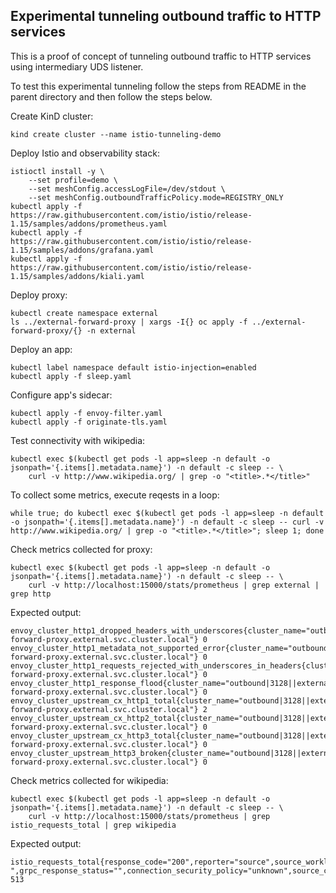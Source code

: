 ## Experimental tunneling outbound traffic to HTTP services

This is a proof of concept of tunneling outbound traffic to HTTP services
using intermediary UDS listener.

To test this experimental tunneling follow the steps from README in the parent directory
and then follow the steps below.

Create KinD cluster:
```shell
kind create cluster --name istio-tunneling-demo
```

Deploy Istio and observability stack:
```shell
istioctl install -y \
    --set profile=demo \
    --set meshConfig.accessLogFile=/dev/stdout \
    --set meshConfig.outboundTrafficPolicy.mode=REGISTRY_ONLY
kubectl apply -f https://raw.githubusercontent.com/istio/istio/release-1.15/samples/addons/prometheus.yaml
kubectl apply -f https://raw.githubusercontent.com/istio/istio/release-1.15/samples/addons/grafana.yaml
kubectl apply -f https://raw.githubusercontent.com/istio/istio/release-1.15/samples/addons/kiali.yaml
```

Deploy proxy:
```shell
kubectl create namespace external
ls ../external-forward-proxy | xargs -I{} oc apply -f ../external-forward-proxy/{} -n external
```

Deploy an app:
```shell
kubectl label namespace default istio-injection=enabled
kubectl apply -f sleep.yaml
```

Configure app's sidecar:
```shell
kubectl apply -f envoy-filter.yaml
kubectl apply -f originate-tls.yaml
```

Test connectivity with wikipedia:
```shell
kubectl exec $(kubectl get pods -l app=sleep -n default -o jsonpath='{.items[].metadata.name}') -n default -c sleep -- \
    curl -v http://www.wikipedia.org/ | grep -o "<title>.*</title>"
```

To collect some metrics, execute reqests in a loop:
```shell
while true; do kubectl exec $(kubectl get pods -l app=sleep -n default -o jsonpath='{.items[].metadata.name}') -n default -c sleep -- curl -v http://www.wikipedia.org/ | grep -o "<title>.*</title>"; sleep 1; done
```

Check metrics collected for proxy:
```shell
kubectl exec $(kubectl get pods -l app=sleep -n default -o jsonpath='{.items[].metadata.name}') -n default -c sleep -- \
    curl -v http://localhost:15000/stats/prometheus | grep external | grep http
```
Expected output:
```log
envoy_cluster_http1_dropped_headers_with_underscores{cluster_name="outbound|3128||external-forward-proxy.external.svc.cluster.local"} 0
envoy_cluster_http1_metadata_not_supported_error{cluster_name="outbound|3128||external-forward-proxy.external.svc.cluster.local"} 0
envoy_cluster_http1_requests_rejected_with_underscores_in_headers{cluster_name="outbound|3128||external-forward-proxy.external.svc.cluster.local"} 0
envoy_cluster_http1_response_flood{cluster_name="outbound|3128||external-forward-proxy.external.svc.cluster.local"} 0
envoy_cluster_upstream_cx_http1_total{cluster_name="outbound|3128||external-forward-proxy.external.svc.cluster.local"} 2
envoy_cluster_upstream_cx_http2_total{cluster_name="outbound|3128||external-forward-proxy.external.svc.cluster.local"} 0
envoy_cluster_upstream_cx_http3_total{cluster_name="outbound|3128||external-forward-proxy.external.svc.cluster.local"} 0
envoy_cluster_upstream_http3_broken{cluster_name="outbound|3128||external-forward-proxy.external.svc.cluster.local"} 0
```
Check metrics collected for wikipedia:
```shell
kubectl exec $(kubectl get pods -l app=sleep -n default -o jsonpath='{.items[].metadata.name}') -n default -c sleep -- \
    curl -v http://localhost:15000/stats/prometheus | grep istio_requests_total | grep wikipedia
```
Expected output:
```log
istio_requests_total{response_code="200",reporter="source",source_workload="sleep",source_workload_namespace="default",source_principal="unknown",source_app="sleep",source_version="unknown",source_cluster="Kubernetes",destination_workload="unknown",destination_workload_namespace="unknown",destination_principal="unknown",destination_app="unknown",destination_version="unknown",destination_service="www.wikipedia.org",destination_service_name="www.wikipedia.org",destination_service_namespace="unknown",destination_cluster="unknown",request_protocol="http",response_flags="-",grpc_response_status="",connection_security_policy="unknown",source_canonical_service="sleep",destination_canonical_service="unknown",source_canonical_revision="latest",destination_canonical_revision="latest"} 513
```
